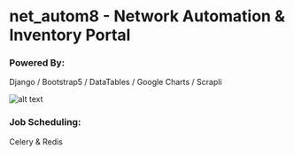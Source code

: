 # net_autom8 - Network Automation & Inventory Portal

### Powered By:
Django / Bootstrap5 / DataTables / Google Charts / Scrapli

![alt text](https://github.com/sngx/net_autom8/master/extras/github/images/bootstrap_logo.png?raw=true)


### Job Scheduling:

Celery & Redis
